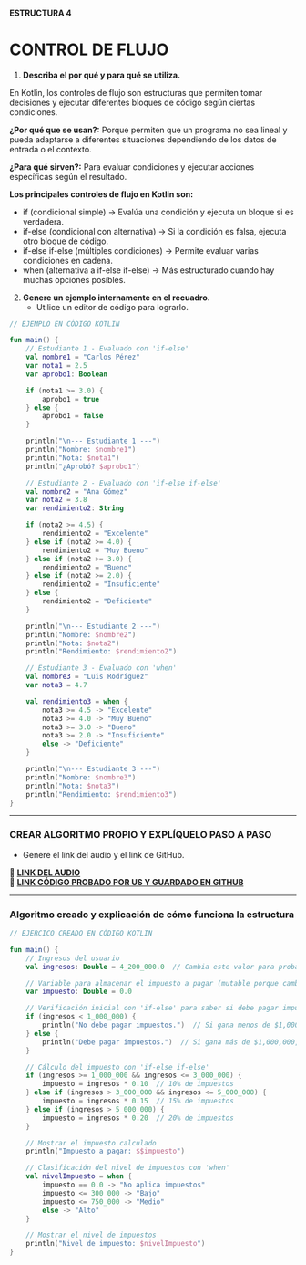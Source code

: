 #### ESTRUCTURA 4  
# CONTROL DE FLUJO

1. **Describa el por qué y para qué se utiliza.**

En Kotlin, los controles de flujo son estructuras que permiten tomar decisiones y ejecutar diferentes bloques de código según ciertas condiciones.

**¿Por qué que se usan?:**
Porque permiten que un programa no sea lineal y pueda adaptarse a diferentes situaciones dependiendo de los datos de entrada o el contexto.

**¿Para qué sirven?:**
Para evaluar condiciones y ejecutar acciones específicas según el resultado. 

**Los principales controles de flujo en Kotlin son:**
- if (condicional simple) → Evalúa una condición y ejecuta un bloque si es verdadera.
- if-else (condicional con alternativa) → Si la condición es falsa, ejecuta otro bloque de código.
- if-else if-else (múltiples condiciones) → Permite evaluar varias condiciones en cadena.
- when (alternativa a if-else if-else) → Más estructurado cuando hay muchas opciones posibles.



2. **Genere un ejemplo internamente en el recuadro.**  
   - Utilice un editor de código para lograrlo.  

```kotlin
// EJEMPLO EN CÓDIGO KOTLIN

fun main() {
    // Estudiante 1 - Evaluado con 'if-else'
    val nombre1 = "Carlos Pérez"
    var nota1 = 2.5
    var aprobo1: Boolean

    if (nota1 >= 3.0) {
        aprobo1 = true
    } else {
        aprobo1 = false
    }

    println("\n--- Estudiante 1 ---")
    println("Nombre: $nombre1")
    println("Nota: $nota1")
    println("¿Aprobó? $aprobo1")

    // Estudiante 2 - Evaluado con 'if-else if-else'
    val nombre2 = "Ana Gómez"
    var nota2 = 3.8
    var rendimiento2: String

    if (nota2 >= 4.5) {
        rendimiento2 = "Excelente"
    } else if (nota2 >= 4.0) {
        rendimiento2 = "Muy Bueno"
    } else if (nota2 >= 3.0) {
        rendimiento2 = "Bueno"
    } else if (nota2 >= 2.0) {
        rendimiento2 = "Insuficiente"
    } else {
        rendimiento2 = "Deficiente"
    }

    println("\n--- Estudiante 2 ---")
    println("Nombre: $nombre2")
    println("Nota: $nota2")
    println("Rendimiento: $rendimiento2")

    // Estudiante 3 - Evaluado con 'when'
    val nombre3 = "Luis Rodríguez"
    var nota3 = 4.7

    val rendimiento3 = when {
        nota3 >= 4.5 -> "Excelente"
        nota3 >= 4.0 -> "Muy Bueno"
        nota3 >= 3.0 -> "Bueno"
        nota3 >= 2.0 -> "Insuficiente"
        else -> "Deficiente"
    }

    println("\n--- Estudiante 3 ---")
    println("Nombre: $nombre3")
    println("Nota: $nota3")
    println("Rendimiento: $rendimiento3")
}


```

---

### CREAR ALGORITMO PROPIO Y EXPLÍQUELO PASO A PASO  
- Genere el link del audio y el link de GitHub.  

🔗 **[LINK DEL AUDIO](https://github.com/Beltran18/Kotlin/blob/8c616057ccb26890efe3281186d317fc7a76afeb/tarjeta4/audio-tarjeta4.ogg)**  
🔗 **[LINK CÓDIGO PROBADO POR US Y GUARDADO EN GITHUB](https://github.com/Beltran18/Kotlin/blob/d0954c207715a25076b790a3bdaa720c2c26c71c/tarjeta4/img-tarjeta4.PNG)**  

---

### Algoritmo creado y explicación de cómo funciona la estructura  

```kotlin
// EJERCICO CREADO EN CÓDIGO KOTLIN

fun main() {
    // Ingresos del usuario
    val ingresos: Double = 4_200_000.0  // Cambia este valor para probar diferentes casos

    // Variable para almacenar el impuesto a pagar (mutable porque cambiará según la condición)
    var impuesto: Double = 0.0  

    // Verificación inicial con 'if-else' para saber si debe pagar impuestos
    if (ingresos < 1_000_000) {
        println("No debe pagar impuestos.")  // Si gana menos de $1,000,000, no paga nada
    } else {
        println("Debe pagar impuestos.")  // Si gana más de $1,000,000, aplicamos las tasas correspondientes
    }

    // Cálculo del impuesto con 'if-else if-else'
    if (ingresos >= 1_000_000 && ingresos <= 3_000_000) {
        impuesto = ingresos * 0.10  // 10% de impuestos
    } else if (ingresos > 3_000_000 && ingresos <= 5_000_000) {
        impuesto = ingresos * 0.15  // 15% de impuestos
    } else if (ingresos > 5_000_000) {
        impuesto = ingresos * 0.20  // 20% de impuestos
    }

    // Mostrar el impuesto calculado
    println("Impuesto a pagar: $$impuesto")

    // Clasificación del nivel de impuestos con 'when'
    val nivelImpuesto = when {
        impuesto == 0.0 -> "No aplica impuestos"
        impuesto <= 300_000 -> "Bajo"
        impuesto <= 750_000 -> "Medio"
        else -> "Alto"
    }

    // Mostrar el nivel de impuestos
    println("Nivel de impuesto: $nivelImpuesto")
}


```

